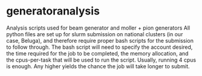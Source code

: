 # generatoranalysis
Analysis scripts used for beam generator and moller + pion generators
All python files are set up for slurm submission on national clusters (in our case, Beluga), and therefore require proper bash scripts for the submission to follow through. The bash script will need to specify the account desired, the time required for the job to be completed, the memory allocation, and the cpus-per-task that will be used to run the script. Usually, running 4 cpus is enough. Any higher yields the chance the job will take longer to submit. 
